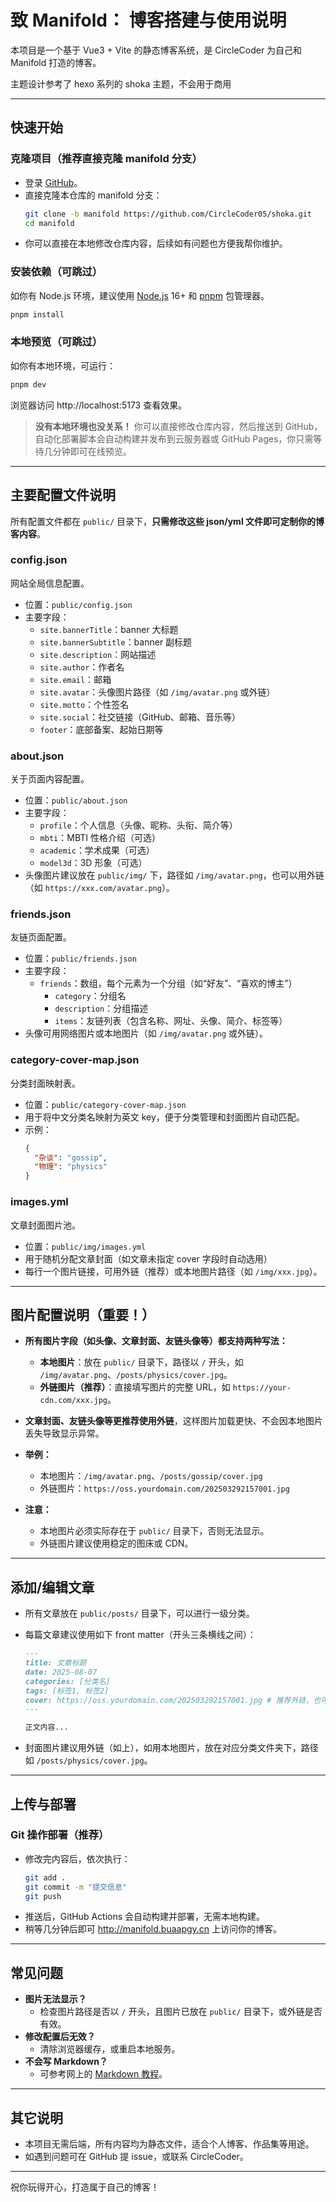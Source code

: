 # 致 Manifold： 博客搭建与使用说明

本项目是一个基于 Vue3 + Vite 的静态博客系统，是 CircleCoder 为自己和 Manifold 打造的博客。

主题设计参考了 hexo 系列的 shoka 主题，不会用于商用

---

## 快速开始

### 克隆项目（推荐直接克隆 manifold 分支）

- 登录 [GitHub](https://github.com)。
- 直接克隆本仓库的 manifold 分支：
  ```bash
  git clone -b manifold https://github.com/CircleCoder05/shoka.git
  cd manifold
  ```
- 你可以直接在本地修改仓库内容，后续如有问题也方便我帮你维护。

### 安装依赖（可跳过）

如你有 Node.js 环境，建议使用 [Node.js](https://nodejs.org/) 16+ 和 [pnpm](https://pnpm.io/) 包管理器。

```bash
pnpm install
```

### 本地预览（可跳过）

如你有本地环境，可运行：

```bash
pnpm dev
```

浏览器访问 http://localhost:5173 查看效果。

> **没有本地环境也没关系！**
> 你可以直接修改仓库内容，然后推送到 GitHub，自动化部署脚本会自动构建并发布到云服务器或 GitHub Pages，你只需等待几分钟即可在线预览。

---

## 主要配置文件说明

所有配置文件都在 `public/` 目录下，**只需修改这些 json/yml 文件即可定制你的博客内容**。

### config.json

网站全局信息配置。

- 位置：`public/config.json`
- 主要字段：
  - `site.bannerTitle`：banner 大标题
  - `site.bannerSubtitle`：banner 副标题
  - `site.description`：网站描述
  - `site.author`：作者名
  - `site.email`：邮箱
  - `site.avatar`：头像图片路径（如 `/img/avatar.png` 或外链）
  - `site.motto`：个性签名
  - `site.social`：社交链接（GitHub、邮箱、音乐等）
  - `footer`：底部备案、起始日期等

### about.json

关于页面内容配置。

- 位置：`public/about.json`
- 主要字段：
  - `profile`：个人信息（头像、昵称、头衔、简介等）
  - `mbti`：MBTI 性格介绍（可选）
  - `academic`：学术成果（可选）
  - `model3d`：3D 形象（可选）
- 头像图片建议放在 `public/img/` 下，路径如 `/img/avatar.png`，也可以用外链（如 `https://xxx.com/avatar.png`）。

### friends.json

友链页面配置。

- 位置：`public/friends.json`
- 主要字段：
  - `friends`：数组，每个元素为一个分组（如“好友”、“喜欢的博主”）
    - `category`：分组名
    - `description`：分组描述
    - `items`：友链列表（包含名称、网址、头像、简介、标签等）
- 头像可用网络图片或本地图片（如 `/img/avatar.png` 或外链）。

### category-cover-map.json

分类封面映射表。

- 位置：`public/category-cover-map.json`
- 用于将中文分类名映射为英文 key，便于分类管理和封面图片自动匹配。
- 示例：
  ```json
  {
    "杂谈": "gossip",
    "物理": "physics"
  }
  ```

### images.yml

文章封面图片池。

- 位置：`public/img/images.yml`
- 用于随机分配文章封面（如文章未指定 cover 字段时自动选用）
- 每行一个图片链接，可用外链（推荐）或本地图片路径（如 `/img/xxx.jpg`）。

---

## 图片配置说明（重要！）

- **所有图片字段（如头像、文章封面、友链头像等）都支持两种写法：**
  - **本地图片**：放在 `public/` 目录下，路径以 `/` 开头，如 `/img/avatar.png`、`/posts/physics/cover.jpg`。
  - **外链图片（推荐）**：直接填写图片的完整 URL，如 `https://your-cdn.com/xxx.jpg`。

- **文章封面、友链头像等更推荐使用外链**，这样图片加载更快、不会因本地图片丢失导致显示异常。

- **举例：**
  - 本地图片：`/img/avatar.png`、`/posts/gossip/cover.jpg`
  - 外链图片：`https://oss.yourdomain.com/202503292157001.jpg`

- **注意：**
  - 本地图片必须实际存在于 `public/` 目录下，否则无法显示。
  - 外链图片建议使用稳定的图床或 CDN。

---

## 添加/编辑文章

- 所有文章放在 `public/posts/` 目录下，可以进行一级分类。
- 每篇文章建议使用如下 front matter（开头三条横线之间）：

  ```markdown
  ---
  title: 文章标题
  date: 2025-08-07
  categories: [分类名]
  tags: [标签1, 标签2]
  cover: https://oss.yourdomain.com/202503292157001.jpg # 推荐外链，也可用 /posts/physics/cover.jpg
  ---

  正文内容...
  ```

- 封面图片建议用外链（如上），如用本地图片，放在对应分类文件夹下，路径如 `/posts/physics/cover.jpg`。

---

## 上传与部署

### Git 操作部署（推荐）

- 修改完内容后，依次执行：
  ```bash
  git add .
  git commit -m "提交信息"
  git push
  ```
- 推送后，GitHub Actions 会自动构建并部署，无需本地构建。
- 稍等几分钟后即可 http://manifold.buaapgy.cn 上访问你的博客。

---

## 常见问题

- **图片无法显示？**
  - 检查图片路径是否以 `/` 开头，且图片已放在 `public/` 目录下，或外链是否有效。
- **修改配置后无效？**
  - 清除浏览器缓存，或重启本地服务。
- **不会写 Markdown？**
  - 可参考网上的 [Markdown 教程](https://www.markdownguide.org/basic-syntax/)。

---

## 其它说明

- 本项目无需后端，所有内容均为静态文件，适合个人博客、作品集等用途。
- 如遇到问题可在 GitHub 提 issue，或联系 CircleCoder。

---

祝你玩得开心，打造属于自己的博客！
